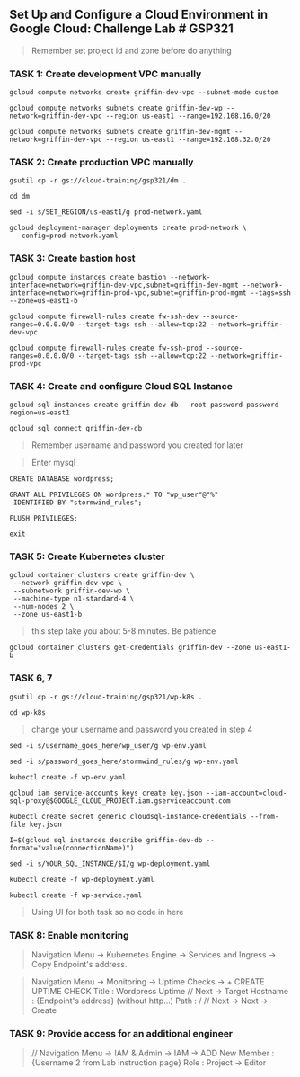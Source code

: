 
## Set Up and Configure a Cloud Environment in Google Cloud: Challenge Lab # GSP321 ##

> Remember set project id and zone before do anything

 
###  TASK 1: Create development VPC manually 

```
gcloud compute networks create griffin-dev-vpc --subnet-mode custom
```

```
gcloud compute networks subnets create griffin-dev-wp --network=griffin-dev-vpc --region us-east1 --range=192.168.16.0/20
```

```
gcloud compute networks subnets create griffin-dev-mgmt --network=griffin-dev-vpc --region us-east1 --range=192.168.32.0/20
```

###  TASK 2: Create production VPC manually 

```
gsutil cp -r gs://cloud-training/gsp321/dm .

```

```
cd dm
```

```
sed -i s/SET_REGION/us-east1/g prod-network.yaml
```
```
gcloud deployment-manager deployments create prod-network \
 --config=prod-network.yaml
```

### TASK 3: Create bastion host

```
gcloud compute instances create bastion --network-interface=network=griffin-dev-vpc,subnet=griffin-dev-mgmt --network-interface=network=griffin-prod-vpc,subnet=griffin-prod-mgmt --tags=ssh --zone=us-east1-b
```

```
gcloud compute firewall-rules create fw-ssh-dev --source-ranges=0.0.0.0/0 --target-tags ssh --allow=tcp:22 --network=griffin-dev-vpc
```

```
gcloud compute firewall-rules create fw-ssh-prod --source-ranges=0.0.0.0/0 --target-tags ssh --allow=tcp:22 --network=griffin-prod-vpc
```

### TASK 4: Create and configure Cloud SQL Instance

```
gcloud sql instances create griffin-dev-db --root-password password --region=us-east1
```

```
gcloud sql connect griffin-dev-db
```
> Remember username and password you created for later

> Enter mysql

```
CREATE DATABASE wordpress;
```
```
GRANT ALL PRIVILEGES ON wordpress.* TO "wp_user"@"%"
 IDENTIFIED BY "stormwind_rules";
 ```
 ```
FLUSH PRIVILEGES;
```
```
exit
```

###  TASK 5: Create Kubernetes cluster

```
gcloud container clusters create griffin-dev \
 --network griffin-dev-vpc \
 --subnetwork griffin-dev-wp \
 --machine-type n1-standard-4 \
 --num-nodes 2 \
 --zone us-east1-b
```
> this step take you about 5-8 minutes. Be patience

```
gcloud container clusters get-credentials griffin-dev --zone us-east1-b
```


### TASK 6, 7

```
gsutil cp -r gs://cloud-training/gsp321/wp-k8s .
```
 ```
cd wp-k8s
```

> change your username and password you created in step 4

```
sed -i s/username_goes_here/wp_user/g wp-env.yaml
```
```
sed -i s/password_goes_here/stormwind_rules/g wp-env.yaml
```


```
kubectl create -f wp-env.yaml
```
```
gcloud iam service-accounts keys create key.json --iam-account=cloud-sql-proxy@$GOOGLE_CLOUD_PROJECT.iam.gserviceaccount.com
```
```
kubectl create secret generic cloudsql-instance-credentials --from-file key.json
```


```
I=$(gcloud sql instances describe griffin-dev-db --format="value(connectionName)")
```

```
sed -i s/YOUR_SQL_INSTANCE/$I/g wp-deployment.yaml
```
```
kubectl create -f wp-deployment.yaml
```
```
kubectl create -f wp-service.yaml
```

> Using UI for both task so no code in here
### TASK 8: Enable monitoring

> Navigation Menu -> Kubernetes Engine -> Services and Ingress -> Copy Endpoint's address.

> Navigation Menu -> Monitoring -> Uptime Checks -> + CREATE UPTIME CHECK Title : Wordpress Uptime 
// Next -> Target Hostname : {Endpoint's address} (without http...) Path : / // Next -> Next -> Create

### TASK 9: Provide access for an additional engineer



>// Navigation Menu -> IAM & Admin -> IAM -> ADD New Member : {Username 2 from Lab instruction page} Role : Project -> Editor

